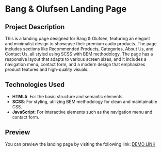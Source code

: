 # Bang & Olufsen Landing Page

## Project Description
This is a landing page designed for Bang & Olufsen, featuring an elegant and minimalist design to showcase their premium audio products. The page includes sections like Recommended Products, Categories, About Us, and Contact Us, all styled using SCSS with BEM methodology. The page has a responsive layout that adapts to various screen sizes, and it includes a navigation menu, contact form, and a modern design that emphasizes product features and high-quality visuals.

## Technologies Used
- **HTML5**: For the basic structure and semantic elements.
- **SCSS**: For styling, utilizing BEM methodology for clean and maintainable CSS.
- **JavaScript**: For interactive elements such as the navigation menu and contact form.

## Preview
You can preview the landing page by visiting the following link:
[DEMO LINK](https://maxsabo.github.io/B-O-landing-page/)
